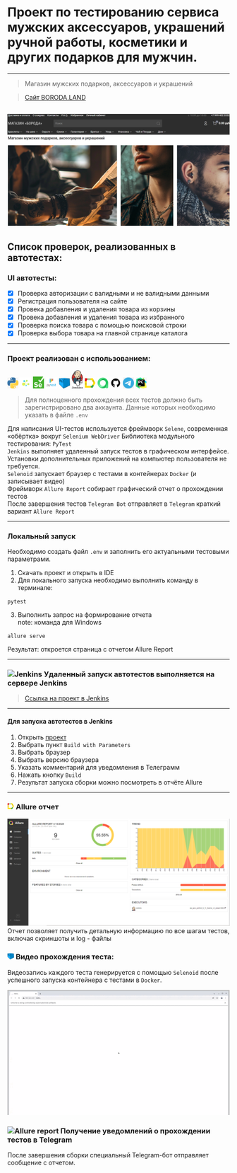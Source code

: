 # Проект по тестированию сервиса мужских аксессуаров, украшений ручной работы, косметики и других подарков для мужчин.

----
> Магазин мужских подарков, аксессуаров и украшений

> [Сайт BORODA.LAND](https://boroda.land/)

![](https://github.com/matygullinruslan/qa_guru_python_9_11_Selene_UI_project/blob/main/assets/site_land.png)
----

## Список проверок, реализованных в автотестах:

### UI автотесты:

- [x] Проверка авторизации с валидными и не валидными данными
- [x] Регистрация пользователя на сайте 
- [x] Провека добавления и удаления товара из корзины
- [x] Провека добавления и удаления товара из избранного
- [x] Проверка поиска товара с помощью поисковой строки
- [x] Проверка выбора товара на главной странице каталога

----

### Проект реализован с использованием:

<p  align="left">
<code><img width="5%" title="python" src="https://github.com/matygullinruslan/qa_guru_python_9_11_Selene_UI_project/blob/main/assets/python.png"></code>
<code><img width="5%" title="selene" src="https://github.com/matygullinruslan/qa_guru_python_9_11_Selene_UI_project/blob/main/assets/selene.png"></code>
<code><img width="5%" title="selenium" src="https://github.com/matygullinruslan/qa_guru_python_9_11_Selene_UI_project/blob/main/assets/selenium.png"></code>
<code><img width="5%" title="pytest" src="https://github.com/matygullinruslan/qa_guru_python_9_11_Selene_UI_project/blob/main/assets/pytest.png"></code>
<code><img width="5%" title="selenoid" src="https://github.com/matygullinruslan/qa_guru_python_9_11_Selene_UI_project/blob/main/assets/selenoid.png"></code>
<code><img width="5%" title="jenkins" src="https://github.com/matygullinruslan/qa_guru_python_9_11_Selene_UI_project/blob/main/assets/jenkins.png"></code>
<code><img width="5%" title="allure" src="https://github.com/matygullinruslan/qa_guru_python_9_11_Selene_UI_project/blob/main/assets/allure_report.png"></code>
<code><img width="5%" title="alluretestops" src="https://github.com/matygullinruslan/qa_guru_python_9_11_Selene_UI_project/blob/main/assets/allure_testops.png"></code>
<code><img width="5%" title="github" src="https://github.com/matygullinruslan/qa_guru_python_9_11_Selene_UI_project/blob/main/assets/github.png"></code>  
<code><img width="5%" title="telegram" src="https://github.com/matygullinruslan/qa_guru_python_9_11_Selene_UI_project/blob/main/assets/telegram.png"></code>   
<code><img width="5%" title="pycharm" src="https://github.com/matygullinruslan/qa_guru_python_9_11_Selene_UI_project/blob/main/assets/pycharml.png"></code>  


> Для полноценного прохождения всех тестов должно быть  зарегистрировано два аккаунта. Данные
> которых необходимо указать в файле
`.env`
>
Для написания UI-тестов используется фреймворк `Selene`, современная «обёртка» вокруг `Selenium WebDriver`
Библиотека модульного тестирования: `PyTest`  
`Jenkins` выполняет удаленный запуск тестов в графическом интерфейсе. Установки дополнительных приложений на компьютер
пользователя не требуется.  
`Selenoid` запускает браузер с тестами в контейнерах `Docker` (и записывает видео)  
Фреймворк `Allure Report` собирает графический отчет о прохождении тестов  
После завершения тестов `Telegram Bot` отправляет в `Telegram` краткий вариант `Allure Report`

----

### Локальный запуск

Необходимо создать файл `.env` и заполнить его актуальными тестовыми параметрами.

1) Скачать проект и открыть в IDE
2) Для локального запуска необходимо выполнить команду в терминале:

```commandline
pytest
```

3) Выполнить запрос на формирование отчета  
   note: команда для Windows

```commandline
allure serve
```

Результат: откроется страница с отчетом Allure Report

----

### <img width="3%" title="Jenkins" src="https://cdn.jsdelivr.net/gh/devicons/devicon@latest/icons/jenkins/jenkins-original.svg"> Удаленный запуск автотестов выполняется на сервере Jenkins

> <a target="_blank" href="https://jenkins.autotests.cloud/job/qa_guru_python_9_11_Selene_UI_project/">Ссылка на проект в
> Jenkins</a>

----


#### Для запуска автотестов в Jenkins

1. Открыть <a target="_blank" href="https://jenkins.autotests.cloud/job/C10_MDN782007_autodoc_test_project/">проект</a>
2. Выбрать пункт `Build with Parameters`
3. Выбрать браузер
4. Выбрать версию браузера
4. Указать комментарий для уведомления в Телеграмм
5. Нажать кнопку `Build`
6. Результат запуска сборки можно посмотреть в отчёте Allure



----

### <img width="3%" title="Allure report" src="https://github.com/matygullinruslan/qa_guru_python_9_11_Selene_UI_project/blob/main/assets/allure_report.png"> Allure отчет

![image](assets/Allure_Report_test.png)
Отчет позволяет получить детальную информацию по все шагам тестов, включая скриншоты и log - файлы


### <img width="3%" title="Allure report" src="https://github.com/matygullinruslan/qa_guru_python_9_11_Selene_UI_project/blob/main/assets/selenoid.png"> Видео прохождения теста:

Видеозапись каждого теста генерируется с помощью `Selenoid` после успешного запуска контейнера c тестами в `Docker`.

![image](assets/authorization.gif)

### <img width="3%" title="Allure report" src="assets/tg.png"> Получение уведомлений о прохождении тестов в Telegram

После завершения сборки специальный Telegram-бот отправляет сообщение с отчетом.  







